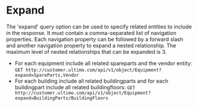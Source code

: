 # Expand

The 'expand' query option can be used to specify related entities to include in the response. It must contain a comma-separated list of navigation properties. Each navigation property can be followed by a forward slash and another navigation property to expand a nested relationship. The maximum level of nested relationships that can be expanded is 3.

* For each equipment include all related spareparts and the vendor entity:  `GET http://customer.ultimo.com/api/v1/object/Equipment?expand=SpareParts,Vendor` 
* For each building include all related buildingparts and for each buildingpart include all related buildingfloors:  `GET http://customer.ultimo.com/api/v1/object/Equipment?expand=BuildingParts/BuildingFloors`



